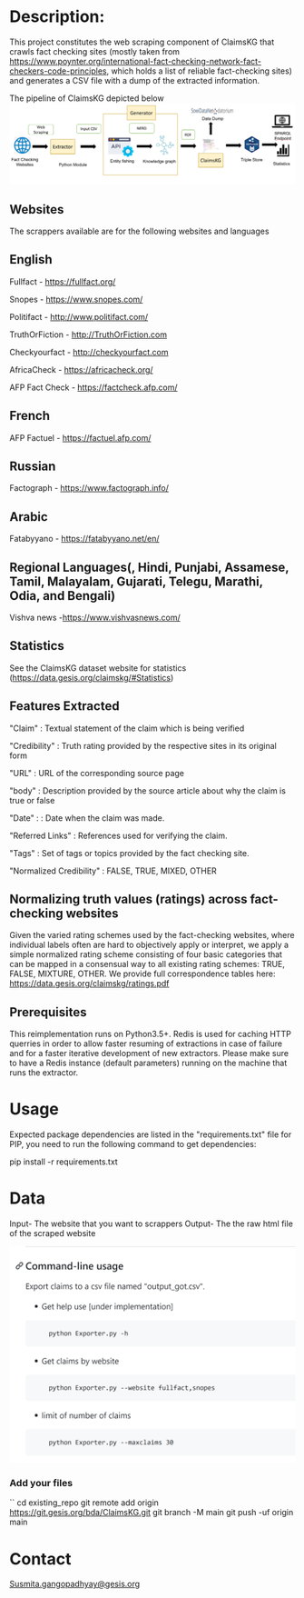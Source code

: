  
# Description:
This project constitutes the web scraping component of ClaimsKG that crawls fact checking sites (mostly taken from https://www.poynter.org/international-fact-checking-network-fact-checkers-code-principles, which holds a list of reliable fact-checking sites) and generates a CSV file with a dump of the extracted information.

The pipeline of ClaimsKG depicted below
![ClaimsKG pipeline](claimskg_pipeline.PNG)

## Websites  
The scrappers available are for the following websites and languages

## English

Fullfact - https://fullfact.org/

Snopes - https://www.snopes.com/

Politifact - http://www.politifact.com/

TruthOrFiction - http://TruthOrFiction.com

Checkyourfact - http://checkyourfact.com

AfricaCheck - https://africacheck.org/

AFP Fact Check - https://factcheck.afp.com/

## French
AFP Factuel - https://factuel.afp.com/

## Russian
Factograph - https://www.factograph.info/

## Arabic
Fatabyyano - https://fatabyyano.net/en/

## Regional Languages(, Hindi, Punjabi, Assamese, Tamil, Malayalam, Gujarati, Telegu, Marathi, Odia, and Bengali)
Vishva news -https://www.vishvasnews.com/


## Statistics 
See the ClaimsKG dataset website for statistics (https://data.gesis.org/claimskg/#Statistics)

## Features Extracted
"Claim" : Textual statement of the claim which is being verified

"Credibility" : Truth rating provided by the respective sites in its original form

"URL" : URL of the corresponding source page

"body" : Description provided by the source article about why the claim is true or false

"Date" : : Date when the claim was made.

"Referred Links" : References used for verifying the claim.

"Tags" : Set of tags or topics provided by the fact checking site.

"Normalized Credibility" : FALSE, TRUE, MIXED, OTHER



## Normalizing truth values (ratings) across fact-checking websites
Given the varied rating schemes used by the fact-checking websites, where individual labels often are hard to objectively apply or interpret, we apply a simple normalized rating scheme consisting of four basic categories that can be mapped in a consensual way to all existing rating schemes: TRUE, FALSE, MIXTURE, OTHER. We provide full correspondence tables here: https://data.gesis.org/claimskg/ratings.pdf

## Prerequisites
This reimplementation runs on Python3.5+. Redis is used for caching HTTP querries in order to allow faster resuming of extractions in case of failure and for a faster iterative development of new extractors. Please make sure to have a Redis instance (default parameters) running on the machine that runs the extractor. 
 
# Usage

Expected package dependencies are listed in the "requirements.txt" file for PIP, you need to run the following command to get dependencies:

pip install -r requirements.txt

# Data
Input- The website that you want to scrappers
Output- The the raw html file of the scraped website


![](extractor.png)

### Add your files

``
cd existing_repo
git remote add origin https://git.gesis.org/bda/ClaimsKG.git
git branch -M main
git push -uf origin main

# Contact

Susmita.gangopadhyay@gesis.org
```
